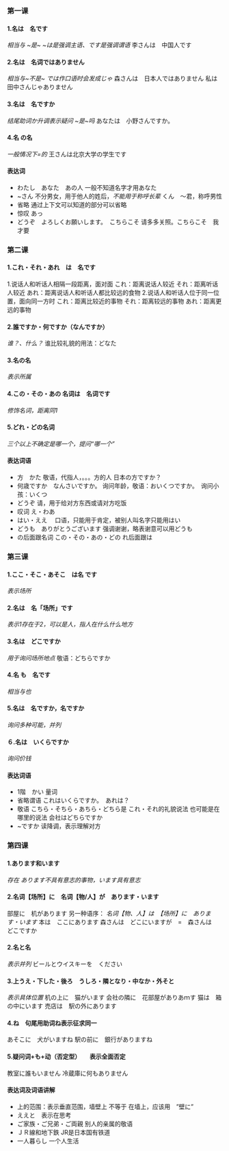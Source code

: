 ### 第一课
#### 1.名は　名です
*相当与 ~是~ ~は是强调主语、です是强调谓语*
李さんは　中国人です
#### 2.名は　名词ではありません
*相当与~不是~ では作口语时会发成じゃ*
森さんは　日本人ではありません
私は田中さんじゃありません
#### 3.名は　名ですか
*结尾助词か升调表示疑问  ~是~吗*
あなたは　小野さんですか。
#### 4.名 の名
*一般情况下=的*
王さんは北京大学の学生です
#### 表达词
+ わたし　あなた　あの人
一般不知道名字才用あなた
+ ~さん
不分男女，用于他人的姓后，*不能用于称呼长辈*
くん　～君，称呼男性
+ 省略
通过上下文可以知道的部分可以省略
+ 惊叹 あっ
+ どうぞ　よろしくお願いします。　こちらこそ
请多多关照。こちらこそ　我才要
### 第二课
#### 1.これ・それ・あれ　は　名です
1.说话人和听话人相隔一段距离，面对面
これ：距离说话人较近
それ：距离听话人较近
あれ：距离说话人和听话人都比较远的食物
2.说话人和听话人位于同一位置，面向同一方时
これ：距离比较近的事物
それ：距离较远的事物
あれ：距离更远的事物
#### 2.誰ですか・何ですか（なんですか）
*谁？、什么？*
谁比较礼貌的用法：どなた
#### 3.名の名
*表示所属*
#### 4.この・その・あの 名词は　名词です
*修饰名词，距离同1*
#### 5.どれ・どの名词
*三个以上不确定是哪一个，提问“哪一个”*
#### 表达词语
+ 方　かた
敬语，代指人，。。。方的人
日本の方ですか？
+ 何歳ですか　なんさいですか。
询问年龄，敬语：おいくつですか。　询问小孩：いくつ
+ どうぞ
请，用于给对方东西或请对方吃饭
+ 叹词 え・わあ
+ はい・ええ　
口语，只能用于肯定，被别人叫名字只能用はい
+ どうも　ありがとうございます
强调谢谢，略表谢意可以用どうも
+ の后面跟名词 この・その・あの・どの
れ后面跟は
### 第三课
#### 1.ここ・そこ・あそこ　は名 です
*表示场所*
#### 2.名は　名「场所」です
*表示1存在于2，可以是人，指人在什么什么地方*
#### 3.名は　どこですか
*用于询问场所地点*
敬语：どちらですか
#### 4.名 も　名です
*相当与也*
#### 5.名は　名ですか，名ですか
*询问多种可能，并列*
#### ６.名は　いくらですか
*询问价钱*
#### 表达词语
+ 1階　かい 量词
+ 省略谓语
これはいくらですか。　あれは？
+ 敬语 こちら・そちら・あちら・どちら是 これ・それ的礼貌说法
也可能是在哪里的说法 会社はどちらですか
+ ~ですか
读降调，表示理解对方
### 第四课
#### 1.あります和います
*存在*
*あります不具有意志的事物，います具有意志*
#### 2.名词【场所】に　名词【物/人】が　あります・います
部屋に　机があります
另一种语序：
*名词【物、人】は　【场所】に　あります・います*
本は　ここにあります
森さんは　どこにいますが　=　森さんは　どこですか
#### 2.名と名
*表示并列*
ビールとウイスキーを　ください
#### 3.上うえ・下した・後ろ　うしろ・隣となり・中なか・外そと
*表示具体位置*
机の上に　猫がいます
会社の隣に　花部屋がありあｍす
猫は　箱の中にいます
売店は　駅の外にあります
#### 4.ね　句尾用助词ね表示征求同一
あそこに　犬がいますね
駅の前に　銀行がありますね
#### 5.疑问词+も+动（否定型）　　表示全面否定
教室に誰もいません
冷蔵庫に何もありません
#### 表达词及词语讲解
+ 上的范围：表示垂直范围，墙壁上 不等于 在墙上，应该用　”壁に”
+ ええと　表示在思考
+ ご家族・ご兄弟・ご両親
别人的亲属的敬语
+ ＪＲ線和地下鉄
JR是日本国有铁道
+ 一人暮らし
一个人生活
